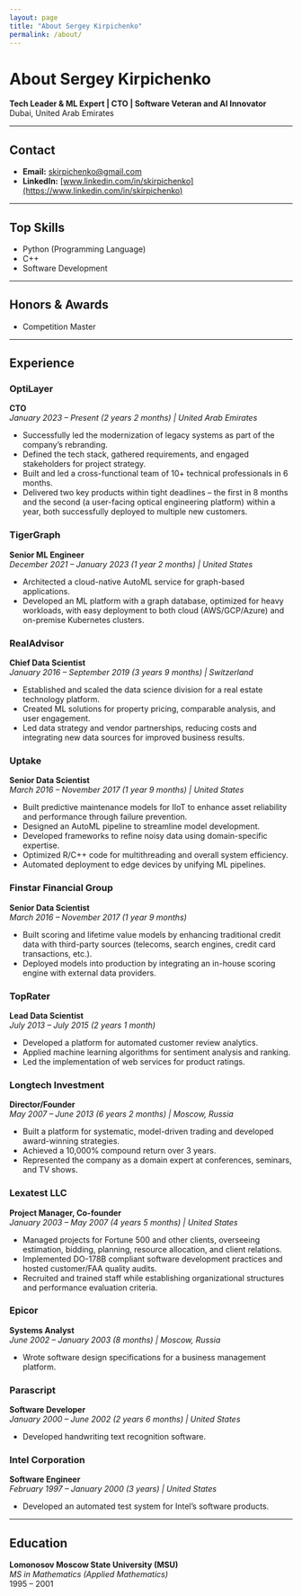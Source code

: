 ```yaml
---
layout: page
title: "About Sergey Kirpichenko"
permalink: /about/
---
```


# About Sergey Kirpichenko

**Tech Leader & ML Expert | CTO | Software Veteran and AI Innovator**  
Dubai, United Arab Emirates

---

## Contact

- **Email:** [skirpichenko@gmail.com](mailto:skirpichenko@gmail.com)
- **LinkedIn:** [www.linkedin.com/in/skirpichenko](https://www.linkedin.com/in/skirpichenko)

---

## Top Skills

- Python (Programming Language)
- C++
- Software Development

---

## Honors & Awards

- Competition Master

---

## Experience

### OptiLayer  
**CTO**  
*January 2023 – Present (2 years 2 months) | United Arab Emirates*  
- Successfully led the modernization of legacy systems as part of the company’s rebranding.
- Defined the tech stack, gathered requirements, and engaged stakeholders for project strategy.
- Built and led a cross-functional team of 10+ technical professionals in 6 months.
- Delivered two key products within tight deadlines – the first in 8 months and the second (a user-facing optical engineering platform) within a year, both successfully deployed to multiple new customers.

### TigerGraph  
**Senior ML Engineer**  
*December 2021 – January 2023 (1 year 2 months) | United States*  
- Architected a cloud-native AutoML service for graph-based applications.
- Developed an ML platform with a graph database, optimized for heavy workloads, with easy deployment to both cloud (AWS/GCP/Azure) and on-premise Kubernetes clusters.

### RealAdvisor  
**Chief Data Scientist**  
*January 2016 – September 2019 (3 years 9 months) | Switzerland*  
- Established and scaled the data science division for a real estate technology platform.
- Created ML solutions for property pricing, comparable analysis, and user engagement.
- Led data strategy and vendor partnerships, reducing costs and integrating new data sources for improved business results.

### Uptake  
**Senior Data Scientist**  
*March 2016 – November 2017 (1 year 9 months) | United States*  
- Built predictive maintenance models for IIoT to enhance asset reliability and performance through failure prevention.
- Designed an AutoML pipeline to streamline model development.
- Developed frameworks to refine noisy data using domain-specific expertise.
- Optimized R/C++ code for multithreading and overall system efficiency.
- Automated deployment to edge devices by unifying ML pipelines.

### Finstar Financial Group  
**Senior Data Scientist**  
*March 2016 – November 2017 (1 year 9 months)*  
- Built scoring and lifetime value models by enhancing traditional credit data with third-party sources (telecoms, search engines, credit card transactions, etc.).
- Deployed models into production by integrating an in-house scoring engine with external data providers.

### TopRater  
**Lead Data Scientist**  
*July 2013 – July 2015 (2 years 1 month)*  
- Developed a platform for automated customer review analytics.
- Applied machine learning algorithms for sentiment analysis and ranking.
- Led the implementation of web services for product ratings.

### Longtech Investment  
**Director/Founder**  
*May 2007 – June 2013 (6 years 2 months) | Moscow, Russia*  
- Built a platform for systematic, model-driven trading and developed award-winning strategies.
- Achieved a 10,000% compound return over 3 years.
- Represented the company as a domain expert at conferences, seminars, and TV shows.

### Lexatest LLC  
**Project Manager, Co-founder**  
*January 2003 – May 2007 (4 years 5 months) | United States*  
- Managed projects for Fortune 500 and other clients, overseeing estimation, bidding, planning, resource allocation, and client relations.
- Implemented DO-178B compliant software development practices and hosted customer/FAA quality audits.
- Recruited and trained staff while establishing organizational structures and performance evaluation criteria.

### Epicor  
**Systems Analyst**  
*June 2002 – January 2003 (8 months) | Moscow, Russia*  
- Wrote software design specifications for a business management platform.

### Parascript  
**Software Developer**  
*January 2000 – June 2002 (2 years 6 months) | United States*  
- Developed handwriting text recognition software.

### Intel Corporation  
**Software Engineer**  
*February 1997 – January 2000 (3 years) | United States*  
- Developed an automated test system for Intel’s software products.

---

## Education

**Lomonosov Moscow State University (MSU)**  
*MS in Mathematics (Applied Mathematics)*  
1995 – 2001
